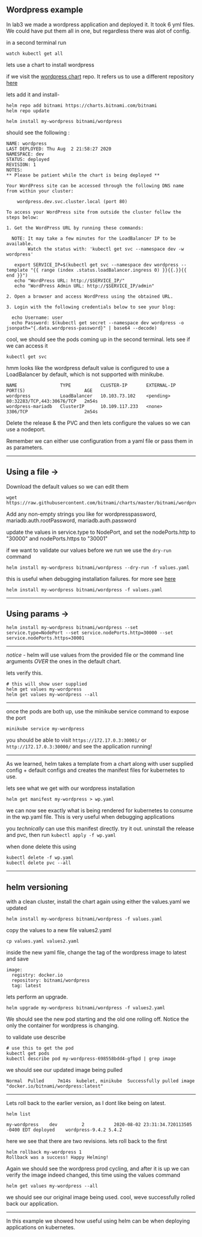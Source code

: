 ## Wordpress example

In lab3 we made a wordpress application and deployed it. It took 6 yml files. We could have put them all in one, but regardless there was alot of config.

in a second terminal run
```
watch kubectl get all
```

lets use a chart to install wordpress

if we visit the [wordpress chart](https://github.com/helm/charts/tree/master/stable/wordpress) repo. It refers us to use a different repository [here](https://github.com/bitnami/charts/tree/master/bitnami/wordpress)

lets add it and install-
```
helm repo add bitnami https://charts.bitnami.com/bitnami
helm repo update

```

```
helm install my-wordpress bitnami/wordpress
```

should see the following :

```
NAME: wordpress
LAST DEPLOYED: Thu Aug  2 21:58:27 2020
NAMESPACE: dev
STATUS: deployed
REVISION: 1
NOTES:
** Please be patient while the chart is being deployed **

Your WordPress site can be accessed through the following DNS name from within your cluster:

    wordpress.dev.svc.cluster.local (port 80)

To access your WordPress site from outside the cluster follow the steps below:

1. Get the WordPress URL by running these commands:

  NOTE: It may take a few minutes for the LoadBalancer IP to be available.
        Watch the status with: 'kubectl get svc --namespace dev -w wordpress'

   export SERVICE_IP=$(kubectl get svc --namespace dev wordpress --template "{{ range (index .status.loadBalancer.ingress 0) }}{{.}}{{ end }}")
   echo "WordPress URL: http://$SERVICE_IP/"
   echo "WordPress Admin URL: http://$SERVICE_IP/admin"

2. Open a browser and access WordPress using the obtained URL.

3. Login with the following credentials below to see your blog:

  echo Username: user
  echo Password: $(kubectl get secret --namespace dev wordpress -o jsonpath="{.data.wordpress-password}" | base64 --decode)

```


cool, we should see the pods coming up in the second terminal. lets see if we can access it

```
kubectl get svc
```
hmm looks like the wordpress default value is configured to use a LoadBalancer by default, which is not supported with minikube.
```
NAME                TYPE           CLUSTER-IP       EXTERNAL-IP   PORT(S)                      AGE
wordpress           LoadBalancer   10.103.73.102    <pending>     80:32283/TCP,443:30676/TCP   2m54s
wordpress-mariadb   ClusterIP      10.109.117.233   <none>        3306/TCP                     2m54s
```

Delete the release & the PVC and then lets configure the values so we can use a nodeport.

Remember we can either use configuration from a yaml file or pass them in as parameters.

---
## Using a file ->

Download the default values so we can edit them
```
wget https://raw.githubusercontent.com/bitnami/charts/master/bitnami/wordpress/values.yaml
```

Add any non-empty strings you like for wordpresspassword, mariadb.auth.rootPassword, mariadb.auth.password

update the values in service.type to NodePort, and set the nodePorts.http to "30000" and nodePorts.https to "30001"

if we want to validate our values before we run we use the `dry-run` command

```
helm install my-wordpress bitnami/wordpress --dry-run -f values.yaml
```

this is useful when debugging installation failures. for more see [here](https://helm.sh/docs/chart_template_guide/debugging/)

```
helm install my-wordpress bitnami/wordpress -f values.yaml
```
---
## Using params -> 

```
helm install my-wordpress bitnami/wordpress --set service.type=NodePort --set service.nodePorts.http=30000 --set service.nodePorts.https=30001
```

---

*notice* - 
helm will use values from the provided file or the command line arguments *OVER*  the ones in the default chart.

lets verify this.
```
# this will show user supplied
helm get values my-wordpress
helm get values my-wordpress --all
```

---
once the pods are both up, use the minikube service command to expose the port
```
minikube service my-wordpress
```

you should be able to visit `https://172.17.0.3:30001/` or `http://172.17.0.3:30000/` and see the application running!

---

As we learned, helm takes a template from a chart along with user supplied config + default configs and creates the manifest files for kubernetes to use.

lets see what we get with our wordpress installation
```
helm get manifest my-wordpress > wp.yaml
```

we can now see exactly what is being rendered for kubernetes to consume in the wp.yaml file. This is very useful when debugging applications

you *technically* can use this manifest directly. try it out. uninstall the release and pvc, then run `kubectl apply -f wp.yaml`

when done delete this using
```
kubectl delete -f wp.yaml
kubectl delete pvc --all
```
---

## helm versioning

with a clean cluster, install the chart again using either the values.yaml we updated

```
helm install my-wordpress bitnami/wordpress -f values.yaml
```
copy the values to a new file values2.yaml
```
cp values.yaml values2.yaml
```

inside the new yaml file, change the tag of the wordpress image to latest and save
```
image:
  registry: docker.io
  repository: bitnami/wordpress
  tag: latest
```

lets perform an upgrade. 
```
helm upgrade my-wordpress bitnami/wordpress -f values2.yaml
```
We should see the new pod starting and the old one rolling off. Notice the only the container for wordpress is changing.

to validate use describe
```
# use this to get the pod
kubectl get pods
kubectl describe pod my-wordpress-698558bdd4-gfbpd | grep image
```
we should see our updated image being pulled
```
Normal  Pulled     7m14s  kubelet, minikube  Successfully pulled image "docker.io/bitnami/wordpress:latest"
```


---

Lets roll back to the earlier version, as I dont like being on latest.

```
helm list

my-wordpress	dev      	2       	2020-08-02 23:31:34.720113505 -0400 EDT	deployed	wordpress-9.4.2	5.4.2      
```

here we see that there are two revisions. lets roll back to the first

```
helm rollback my-wordpress 1
Rollback was a success! Happy Helming!
```

Again we should see the wordpress prod cycling, and after it is up we can verify the image indeed changed, this time using the values command

```
helm get values my-wordpress --all
```

we should see our original image being used. cool, weve successfully rolled back our application.

---


In this example we showed how useful using helm can be when deploying applications on kubernetes.
